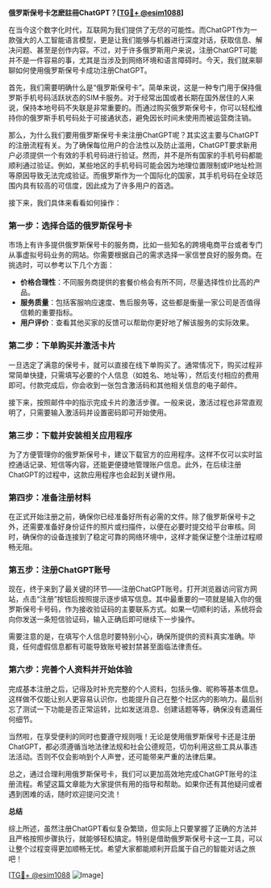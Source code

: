 **俄罗斯保号卡怎麽註冊ChatGPT？[[TG💪+ @esim1088](https://t.me/s/esim1088)]**

在当今这个数字化时代，互联网为我们提供了无尽的可能性。而ChatGPT作为一款强大的人工智能语言模型，更是让我们能够与机器进行深度对话，获取信息、解决问题、甚至是创作内容。不过，对于许多俄罗斯用户来说，注册ChatGPT可能并不是一件容易的事，尤其是当涉及到网络环境和语言障碍时。今天，我们就来聊聊如何使用俄罗斯保号卡成功注册ChatGPT。

首先，我们需要明确什么是“俄罗斯保号卡”。简单来说，这是一种专门用于保持俄罗斯手机号码活跃状态的SIM卡服务。对于经常出国或者长期在国外居住的人来说，保持本地号码不失联是非常重要的。而通过购买俄罗斯保号卡，你可以轻松维持你的俄罗斯手机号码处于可接通状态，避免因长时间未使用而被运营商注销。

那么，为什么我们要用俄罗斯保号卡来注册ChatGPT呢？其实这主要与ChatGPT的注册流程有关。为了确保每位用户的合法性以及防止滥用，ChatGPT要求新用户必须提供一个有效的手机号码进行验证。然而，并不是所有国家的手机号码都能顺利通过验证。例如，某些地区的手机号码可能会因为地理位置限制或IP地址检测等原因导致无法完成验证。而俄罗斯作为一个国际化的国家，其手机号码在全球范围内具有较高的可信度，因此成为了许多用户的首选。

接下来，我们具体来看看如何操作：

### 第一步：选择合适的俄罗斯保号卡

市场上有许多提供俄罗斯保号卡的服务商，比如一些知名的跨境电商平台或者专门从事虚拟号码业务的网站。你需要根据自己的需求选择一家信誉良好的服务商。在挑选时，可以参考以下几个方面：
- **价格合理性**：不同服务商提供的套餐价格会有所不同，尽量选择性价比高的产品。
- **服务质量**：包括客服响应速度、售后服务等，这些都是衡量一家公司是否值得信赖的重要指标。
- **用户评价**：查看其他买家的反馈可以帮助你更好地了解该服务的实际效果。

### 第二步：下单购买并激活卡片

一旦选定了满意的保号卡，就可以直接在线下单购买了。通常情况下，购买过程非常简单快捷，只需填写必要的个人信息（如姓名、地址等），然后支付相应的费用即可。付款完成后，你会收到一张包含激活码和其他相关信息的电子邮件。

接下来，按照邮件中的指示完成卡片的激活步骤。一般来说，激活过程也非常直观明了，只需要输入激活码并设置密码即可开始使用。

### 第三步：下载并安装相关应用程序

为了方便管理你的俄罗斯保号卡，建议下载官方的应用程序。这样不仅可以实时监控通话记录、短信等内容，还能更便捷地管理账户信息。此外，在后续注册ChatGPT的过程中，这款应用程序也会起到关键作用。

### 第四步：准备注册材料

在正式开始注册之前，确保你已经准备好所有必需的文件。除了俄罗斯保号卡之外，还需要准备好身份证件的照片或扫描件，以便在必要时提交给平台审核。同时，确保你的设备连接到了稳定可靠的网络环境中，这样才能保证整个注册过程顺畅无阻。

### 第五步：注册ChatGPT账号

现在，终于来到了最关键的环节——注册ChatGPT账号。打开浏览器访问官方网站，点击“注册”按钮后按照提示逐步填写信息。其中最重要的一项就是输入你的俄罗斯保号卡号码，作为接收验证码的主要联系方式。如果一切顺利的话，系统将会向你发送一条短信验证码，输入正确后即可继续下一步操作。

需要注意的是，在填写个人信息时要特别小心，确保所提供的资料真实准确。毕竟，任何虚假信息都有可能导致账号被封禁甚至面临法律责任。

### 第六步：完善个人资料并开始体验

完成基本注册之后，记得及时补充完整的个人资料，包括头像、昵称等基本信息。这样做不仅能让别人更容易认识你，也能提升自己在整个社区内的影响力。最后别忘了测试一下功能是否正常运转，比如发送消息、创建话题等等，确保没有遗漏任何细节。

当然啦，在享受便利的同时也要遵守规则哦！无论是使用俄罗斯保号卡还是注册ChatGPT，都必须遵循当地法律法规和社会公德规范，切勿利用这些工具从事违法活动。否则不仅会影响到个人声誉，还可能带来严重的法律后果。

总之，通过合理利用俄罗斯保号卡，我们可以更加高效地完成ChatGPT账号的注册流程。希望这篇文章能为大家提供有用的指导和帮助。如果你还有其他疑问或者遇到困难的话，随时欢迎提问交流！

**总结**

综上所述，虽然注册ChatGPT看似复杂繁琐，但实际上只要掌握了正确的方法并且严格按照步骤执行，就能够轻松搞定。特别是借助俄罗斯保号卡这一工具，可以让整个过程变得更加顺畅无忧。希望大家都能顺利开启属于自己的智能对话之旅吧！

[[TG💪+ @esim1088](https://t.me/s/esim1088) ![Image](https://i.postimg.cc/4NQfJmqS/Snipaste-2025-05-13-00-14-12.png)]